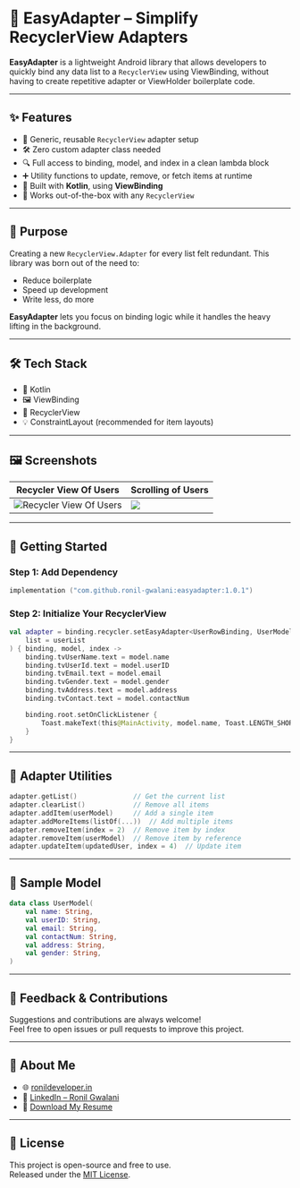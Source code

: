 # 🧩 EasyAdapter – Simplify RecyclerView Adapters

**EasyAdapter** is a lightweight Android library that allows developers to quickly bind any data list to a `RecyclerView` using ViewBinding, without having to create repetitive adapter or ViewHolder boilerplate code.

---

## ✨ Features

- 🔁 Generic, reusable `RecyclerView` adapter setup  
- 🛠️ Zero custom adapter class needed  
- 🔍 Full access to binding, model, and index in a clean lambda block  
- ➕ Utility functions to update, remove, or fetch items at runtime  
- 🧵 Built with **Kotlin**, using **ViewBinding**  
- 📱 Works out-of-the-box with any `RecyclerView`  

---

## 🎯 Purpose

Creating a new `RecyclerView.Adapter` for every list felt redundant. This library was born out of the need to:  
- Reduce boilerplate  
- Speed up development  
- Write less, do more  

**EasyAdapter** lets you focus on binding logic while it handles the heavy lifting in the background.

---

## 🛠️ Tech Stack

- 🧵 Kotlin  
- 🖼️ ViewBinding  
- 🧩 RecyclerView  
- 💡 ConstraintLayout (recommended for item layouts)  

---


## 🖼️ Screenshots

| Recycler View Of Users | Scrolling of Users |
|-------------|------------------|
| ![Recycler View Of Users](https://github.com/ronil-gwalani/EasyRecyclerView/blob/main/screenshots/image.jpg) | ![](https://github.com/ronil-gwalani/EasyRecyclerView/blob/main/screenshots/video.gif) 

---



## 🚀 Getting Started

### Step 1: Add Dependency


```kotlin
implementation ("com.github.ronil-gwalani:easyadapter:1.0.1")
```

### Step 2: Initialize Your RecyclerView

```kotlin
val adapter = binding.recycler.setEasyAdapter<UserRowBinding, UserModel>(
    list = userList
) { binding, model, index ->
    binding.tvUserName.text = model.name
    binding.tvUserId.text = model.userID
    binding.tvEmail.text = model.email
    binding.tvGender.text = model.gender
    binding.tvAddress.text = model.address
    binding.tvContact.text = model.contactNum

    binding.root.setOnClickListener {
        Toast.makeText(this@MainActivity, model.name, Toast.LENGTH_SHORT).show()
    }
}
```

---

## 🧰 Adapter Utilities

```kotlin
adapter.getList()              // Get the current list  
adapter.clearList()            // Remove all items  
adapter.addItem(userModel)     // Add a single item  
adapter.addMoreItems(listOf(...))  // Add multiple items  
adapter.removeItem(index = 2)  // Remove item by index  
adapter.removeItem(userModel)  // Remove item by reference  
adapter.updateItem(updatedUser, index = 4)  // Update item  
```

---

## 📂 Sample Model

```kotlin
data class UserModel(
    val name: String,
    val userID: String,
    val email: String,
    val contactNum: String,
    val address: String,
    val gender: String,
)
```

---

## 💬 Feedback & Contributions

Suggestions and contributions are always welcome!  
Feel free to open issues or pull requests to improve this project.

---

## 🙋 About Me

- 🌐 [ronildeveloper.in](https://ronildeveloper.in)  
- 💼 [LinkedIn – Ronil Gwalani](https://www.linkedin.com/in/ronil-gwalani)  
- 📄 [Download My Resume](https://ronildeveloper.in/files/Ronil-CV.pdf)

---

## 📜 License

This project is open-source and free to use.  
Released under the [MIT License](LICENSE).
